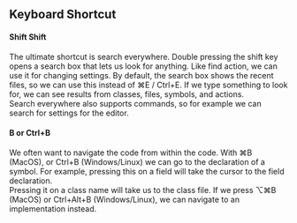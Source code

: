 ## Keyboard Shortcut
#### Shift Shift 
The ultimate shortcut is search everywhere.  Double pressing the shift key opens a search box that lets us look for anything. Like find action, 
we can use it for changing settings. By default, the search box shows the recent files, so we can use this instead 
of ⌘E / Ctrl+E.  If we type something to look for, we can see results from classes, files, symbols, and actions.  
Search everywhere also supports commands, so for example we can search for settings for the editor.

#### B or Ctrl+B
We often want to navigate the code from within the code. With ⌘B (MacOS), or Ctrl+B (Windows/Linux) we can go 
to the declaration of a symbol. For example, pressing this on a field will take the cursor to the field declaration.  
Pressing it on a class name will take us to the class file.  If we press ⌥⌘B (MacOS) or Ctrl+Alt+B (Windows/Linux), we can navigate to an implementation instead.



